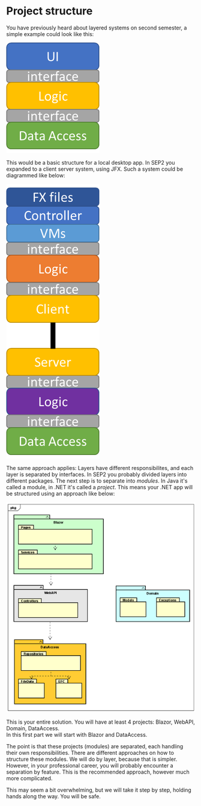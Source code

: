 # Project structure
You have previously heard about layered systems on second semester, a simple example could look like this:

![img.png](SimpleArch.png)

This would be a basic structure for a local desktop app. In SEP2 you expanded to a client server system, using JFX. Such a system could be diagrammed like below:

![img_1.png](CSArch.png)

The same approach applies: Layers have different responsibilites, and each layer is separated by interfaces. In SEP2 you probably divided layers into different packages.
The next step is to separate into *modules*. In Java it's called a module, in .NET it's called a *project*. This means your .NET app will be structured using an approach like below:

![](FinalAppStructure.png)

This is your entire solution. You will have at least 4 projects: Blazor, WebAPI, Domain, DataAccess.  
In this first part we will start with Blazor and DataAccess.

The point is that these projects (modules) are separated, each handling their own responsibilities. There are different approaches on how to structure these modules. We will do by layer, because that is simpler. However, in your professional career, you will probably encounter a separation by feature. This is the recommended approach, however much more complicated. 

This may seem a bit overwhelming, but we will take it step by step, holding hands along the way. You will be safe.